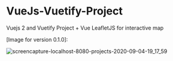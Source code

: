 # VueJs-Vuetify-Project
Vuejs 2 and Vuetify Project + Vue LeafletJS for interactive map

[Image for version 0.1.0]: 


![screencapture-localhost-8080-projects-2020-09-04-19_17_59](https://user-images.githubusercontent.com/25196150/92268854-6b18dd80-eee3-11ea-9441-0ae7bcdf70a7.png)
